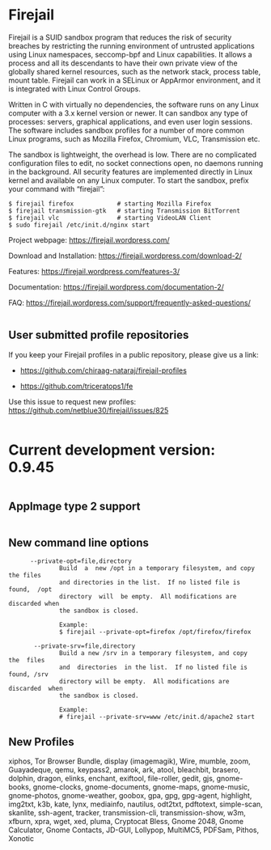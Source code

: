 # Firejail

Firejail is a SUID sandbox program that reduces the risk of security breaches by restricting
the running environment of untrusted applications using Linux namespaces, seccomp-bpf
and Linux capabilities. It allows a process and all its descendants to have their own private
view of the globally shared kernel resources, such as the network stack, process table, mount table.
Firejail can work in a SELinux or AppArmor environment, and it is integrated with Linux Control Groups.

Written in C with virtually no dependencies, the software runs on any Linux computer with a 3.x kernel
version or newer. It can sandbox any type of processes: servers, graphical applications, and even
user login sessions. The software includes sandbox profiles for a number of more common Linux programs,
such as Mozilla Firefox, Chromium, VLC, Transmission etc.

The sandbox is lightweight, the overhead is low. There are no complicated configuration files to edit,
no socket connections open, no daemons running in the background. All security features are
implemented directly in Linux kernel and available on any Linux computer. To start the sandbox,
prefix your command with “firejail”:

`````
$ firejail firefox            # starting Mozilla Firefox
$ firejail transmission-gtk   # starting Transmission BitTorrent 
$ firejail vlc                # starting VideoLAN Client
$ sudo firejail /etc/init.d/nginx start
`````
Project webpage: https://firejail.wordpress.com/

Download and Installation: https://firejail.wordpress.com/download-2/

Features: https://firejail.wordpress.com/features-3/

Documentation: https://firejail.wordpress.com/documentation-2/

FAQ: https://firejail.wordpress.com/support/frequently-asked-questions/

`````

`````
## User submitted profile repositories

If you keep your Firejail profiles in a public repository, please give us a link:

* https://github.com/chiraag-nataraj/firejail-profiles

* https://github.com/triceratops1/fe

Use this issue to request new profiles: https://github.com/netblue30/firejail/issues/825
`````

`````
# Current development version: 0.9.45
`````

`````
## AppImage type 2 support
`````

`````
## New command line options
`````
      --private-opt=file,directory
              Build  a  new /opt in a temporary filesystem, and copy the files
              and directories in the list.  If no listed file is  found,  /opt
              directory  will  be empty.  All modifications are discarded when
              the sandbox is closed.

              Example:
              $ firejail --private-opt=firefox /opt/firefox/firefox

       --private-srv=file,directory
              Build a new /srv in a temporary filesystem, and copy  the  files
              and  directories  in the list.  If no listed file is found, /srv
              directory will be empty.  All modifications are  discarded  when
              the sandbox is closed.

              Example:
              # firejail --private-srv=www /etc/init.d/apache2 start
`````
## New Profiles
xiphos, Tor Browser Bundle, display (imagemagik), Wire, mumble, zoom, Guayadeque, qemu, keypass2,
amarok, ark, atool, bleachbit, brasero, dolphin, dragon, elinks, enchant, exiftool, file-roller, gedit,
gjs, gnome-books, gnome-clocks, gnome-documents, gnome-maps, gnome-music, gnome-photos, gnome-weather,
goobox, gpa, gpg, gpg-agent, highlight, img2txt, k3b, kate, lynx, mediainfo, nautilus, odt2txt, pdftotext,
simple-scan, skanlite, ssh-agent, tracker, transmission-cli, transmission-show, w3m, xfburn, xpra, wget,
xed, pluma, Cryptocat Bless, Gnome 2048, Gnome Calculator, Gnome Contacts, JD-GUI, Lollypop, MultiMC5, 
PDFSam, Pithos, Xonotic
